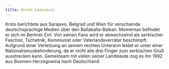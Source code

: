 ```yaml
---
title: Krsto Lazarevic
---
```

Krsto berichtete aus Sarajevo, Belgrad und Wien für verschiende deutschsprachige Medien über den Ballaballa-Balkan. Momentan befindet er sich im Berliner Exil. Von seinen Fans wird er abwechselnd als serbischer Faschist, Tschetnik, Kommunist oder Vaterlandsverräter beschimpft. Aufgrund einer Verletzung an seinem rechten Unterarm leidet er unter einer Nationalismusbehinderung, da er nicht alle drei Finger zum serbischen Gruß ausstrecken kann. Gemeinsam mit vielen seiner Landsleute zog es ihn 1992 aus Bosnien-Herzegowina nach Deutschland.